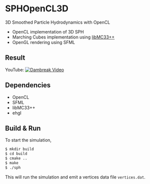# SPHOpenCL3D
3D Smoothed Particle Hydrodynamics with OpenCL

 - OpenCL implementation of 3D SPH
 - Marching Cubes implementation using [libMC33++](https://github.com/dvega68/MC33_cpp_library)
 - OpenGL rendering using SFML

## Result

YouTube:
[![Dambreak Video](https://img.youtube.com/vi/cos2Pyizmww/0.jpg)](https://www.youtube.com/shorts/cos2Pyizmww)

## Dependencies
 - OpenCL
 - SFML
 - libMC33++
 - ehgl

## Build & Run

To start the simulation,
```bash
$ mkdir build
$ cd build
$ cmake ..
$ make
$ ./sph
```
This will run the simulation and emit a vertices data file `vertices.dat`.